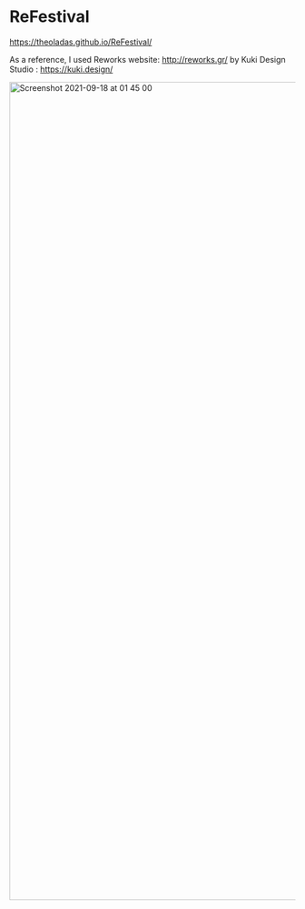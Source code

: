 # ReFestival
https://theoladas.github.io/ReFestival/

 As a reference, I used Reworks website: http://reworks.gr/ by Kuki Design Studio : https://kuki.design/
 
<img width="1440" alt="Screenshot 2021-09-18 at 01 45 00" src="https://user-images.githubusercontent.com/67963370/133867429-6705aea7-4f95-4bf4-9845-4d908ff57a22.png">
